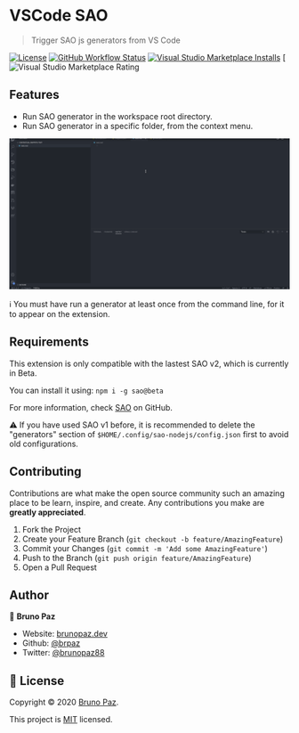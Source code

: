 # VSCode SAO

> Trigger SAO js generators from VS Code

[![License](https://img.shields.io/badge/License-MIT-yellow.svg?style=for-the-badge)](LICENSE)
[![GitHub Workflow Status](https://img.shields.io/github/workflow/status/brpaz/vscode-sao/CI?style=for-the-badge)]()
[![Visual Studio Marketplace Installs](https://img.shields.io/visual-studio-marketplace/i/brpaz.vscode-sao?style=for-the-badge)](https://marketplace.visualstudio.com/items?itemName=brpaz.vscode-sao)
[![Visual Studio Marketplace Rating](https://img.shields.io/visual-studio-marketplace/r/b?style=for-the-badge)


## Features

* Run SAO generator in the workspace root directory.
* Run SAO generator in a specific folder, from the context menu.

![demo](demo.gif)

:information_source: You must have run a generator at least once from the command line, for it to appear on the extension.

## Requirements

This extension is only compatible with the lastest SAO v2, which is currently in Beta.

You can install it using: ```npm i -g sao@beta```

For more information, check [SAO](https://github.com/saojs/sao) on GitHub.

:warning: If you have used SAO v1 before, it is recommended to delete the "generators" section of `$HOME/.config/sao-nodejs/config.json` first to avoid old configurations.


## Contributing

Contributions are what make the open source community such an amazing place to be learn, inspire, and create. Any contributions you make are **greatly appreciated**.

1. Fork the Project
2. Create your Feature Branch (`git checkout -b feature/AmazingFeature`)
3. Commit your Changes (`git commit -m 'Add some AmazingFeature'`)
4. Push to the Branch (`git push origin feature/AmazingFeature`)
5. Open a Pull Request

## Author

👤 **Bruno Paz**

* Website: [brunopaz.dev](https://brunopaz.dev)
* Github: [@brpaz](https://github.com/brpaz)
* Twitter: [@brunopaz88](https://twitter.com/brunopaz88)


## 📝 License

Copyright © 2020 [Bruno Paz](https://github.com/brpaz).

This project is [MIT](https://opensource.org/licenses/MIT) licensed.
